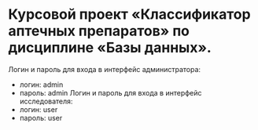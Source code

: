 # Курсовой проект «Классификатор аптечных препаратов» по дисциплине «Базы данных».
Логин и пароль для входа в интерфейс администратора:
- логин: admin
- пароль: admin
Логин и пароль для входа в интерфейс исследователя:
- логин: user
- пароль: user
